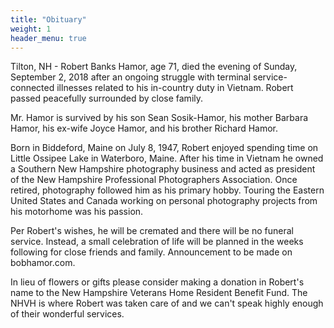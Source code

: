 ```yaml
---
title: "Obituary"
weight: 1
header_menu: true
---
```


Tilton, NH - Robert Banks Hamor, age 71, died the evening of Sunday, September 2, 2018 after an ongoing struggle with terminal service-connected illnesses related to his in-country duty in Vietnam. Robert passed peacefully surrounded by close family.

Mr. Hamor is survived by his son Sean Sosik-Hamor, his mother Barbara Hamor, his ex-wife Joyce Hamor, and his brother Richard Hamor.

Born in Biddeford, Maine on July 8, 1947, Robert enjoyed spending time on Little Ossipee Lake in Waterboro, Maine. After his time in Vietnam he owned a Southern New Hampshire photography business and acted as president of the New Hampshire Professional Photographers Association. Once retired, photography followed him as his primary hobby. Touring the Eastern United States and Canada working on personal photography projects from his motorhome was his passion.

Per Robert's wishes, he will be cremated and there will be no funeral service. Instead, a small celebration of life will be planned in the weeks following for close friends and family. Announcement to be made on bobhamor.com.

In lieu of flowers or gifts please consider making a donation in Robert's name to the New Hampshire Veterans Home Resident Benefit Fund. The NHVH is where Robert was taken care of and we can't speak highly enough of their wonderful services.
